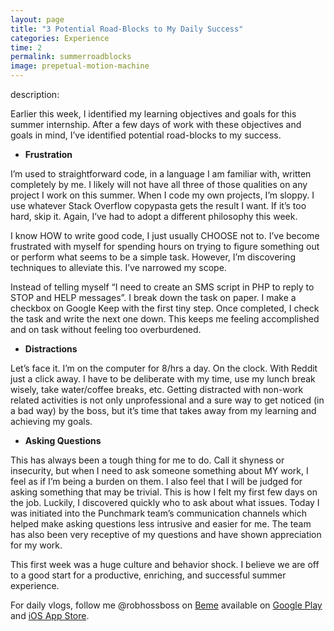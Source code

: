 ```yaml
---
layout: page
title: "3 Potential Road-Blocks to My Daily Success"
categories: Experience
time: 2
permalink: summerroadblocks
image: prepetual-motion-machine
---
```

description:

Earlier this week, I identified my learning objectives and goals for this summer internship. After a few days of work with these objectives and goals in mind, I’ve identified potential road-blocks to my success.

* **Frustration**

I’m used to straightforward code, in a language I am familiar with, written completely by me. I likely will not have all three of those qualities on any project I work on this summer. When I code my own projects, I’m sloppy. I use whatever Stack Overflow copypasta gets the result I want. If it’s too hard, skip it. Again, I’ve had to adopt a different philosophy this week.

I know HOW to write good code, I just usually CHOOSE not to. I’ve become frustrated with myself for spending hours on trying to figure something out or perform what seems to be a simple task. However, I’m discovering techniques to alleviate this. I’ve narrowed my scope.

Instead of telling myself “I need to create an SMS script in PHP to reply to STOP and HELP messages”. I break down the task on paper. I make a checkbox on Google Keep with the first tiny step. Once completed, I check the task and write the next one down. This keeps me feeling accomplished and on task without feeling too overburdened.  

* **Distractions**

Let’s face it. I’m on the computer for 8/hrs a day. On the clock. With Reddit just a click away. I have to be deliberate with my time, use my lunch break wisely, take water/coffee breaks, etc. Getting distracted with non-work related activities is not only unprofessional and a sure way to get noticed (in a bad way) by the boss, but it’s time that takes away from my learning and achieving my goals.

* **Asking Questions**

This has always been a tough thing for me to do. Call it shyness or insecurity, but when I need to ask someone something about MY work, I feel as if I’m being a burden on them. I also feel that I will be judged for asking something that may be trivial. This is how I felt my first few days on the job. Luckily, I discovered quickly who to ask about what issues. Today I was initiated into the Punchmark team’s communication channels which helped make asking questions less intrusive and easier for me. The team has also been very receptive of my questions and have shown appreciation for my work.

This first week was a huge culture and behavior shock. I believe we are off to a good start for a productive, enriching, and successful summer experience.

For daily vlogs, follow me @robhossboss on [Beme](https://beme.com) available on [Google Play](https://play.google.com/store/apps/details?id=com.beme.android) and [iOS App Store](https://geo.itunes.apple.com/us/app/beme-share-video.-honestly./id1005178547?mt=8).
